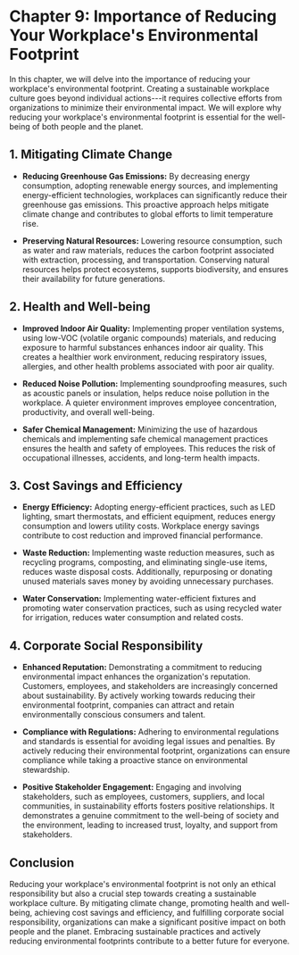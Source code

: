 Chapter 9: Importance of Reducing Your Workplace's Environmental Footprint
==========================================================================

In this chapter, we will delve into the importance of reducing your workplace's environmental footprint. Creating a sustainable workplace culture goes beyond individual actions---it requires collective efforts from organizations to minimize their environmental impact. We will explore why reducing your workplace's environmental footprint is essential for the well-being of both people and the planet.

**1. Mitigating Climate Change**
--------------------------------

* **Reducing Greenhouse Gas Emissions:** By decreasing energy consumption, adopting renewable energy sources, and implementing energy-efficient technologies, workplaces can significantly reduce their greenhouse gas emissions. This proactive approach helps mitigate climate change and contributes to global efforts to limit temperature rise.

* **Preserving Natural Resources:** Lowering resource consumption, such as water and raw materials, reduces the carbon footprint associated with extraction, processing, and transportation. Conserving natural resources helps protect ecosystems, supports biodiversity, and ensures their availability for future generations.

**2. Health and Well-being**
----------------------------

* **Improved Indoor Air Quality:** Implementing proper ventilation systems, using low-VOC (volatile organic compounds) materials, and reducing exposure to harmful substances enhances indoor air quality. This creates a healthier work environment, reducing respiratory issues, allergies, and other health problems associated with poor air quality.

* **Reduced Noise Pollution:** Implementing soundproofing measures, such as acoustic panels or insulation, helps reduce noise pollution in the workplace. A quieter environment improves employee concentration, productivity, and overall well-being.

* **Safer Chemical Management:** Minimizing the use of hazardous chemicals and implementing safe chemical management practices ensures the health and safety of employees. This reduces the risk of occupational illnesses, accidents, and long-term health impacts.

**3. Cost Savings and Efficiency**
----------------------------------

* **Energy Efficiency:** Adopting energy-efficient practices, such as LED lighting, smart thermostats, and efficient equipment, reduces energy consumption and lowers utility costs. Workplace energy savings contribute to cost reduction and improved financial performance.

* **Waste Reduction:** Implementing waste reduction measures, such as recycling programs, composting, and eliminating single-use items, reduces waste disposal costs. Additionally, repurposing or donating unused materials saves money by avoiding unnecessary purchases.

* **Water Conservation:** Implementing water-efficient fixtures and promoting water conservation practices, such as using recycled water for irrigation, reduces water consumption and related costs.

**4. Corporate Social Responsibility**
--------------------------------------

* **Enhanced Reputation:** Demonstrating a commitment to reducing environmental impact enhances the organization's reputation. Customers, employees, and stakeholders are increasingly concerned about sustainability. By actively working towards reducing their environmental footprint, companies can attract and retain environmentally conscious consumers and talent.

* **Compliance with Regulations:** Adhering to environmental regulations and standards is essential for avoiding legal issues and penalties. By actively reducing their environmental footprint, organizations can ensure compliance while taking a proactive stance on environmental stewardship.

* **Positive Stakeholder Engagement:** Engaging and involving stakeholders, such as employees, customers, suppliers, and local communities, in sustainability efforts fosters positive relationships. It demonstrates a genuine commitment to the well-being of society and the environment, leading to increased trust, loyalty, and support from stakeholders.

**Conclusion**
--------------

Reducing your workplace's environmental footprint is not only an ethical responsibility but also a crucial step towards creating a sustainable workplace culture. By mitigating climate change, promoting health and well-being, achieving cost savings and efficiency, and fulfilling corporate social responsibility, organizations can make a significant positive impact on both people and the planet. Embracing sustainable practices and actively reducing environmental footprints contribute to a better future for everyone.
